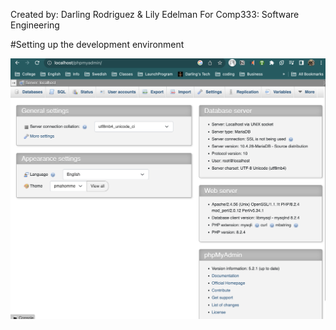 
Created by: Darling Rodriguez & Lily Edelman
For Comp333: Software Engineering

#Setting up the development environment

![phpmyadmin Interface](phpAdmin.png)
